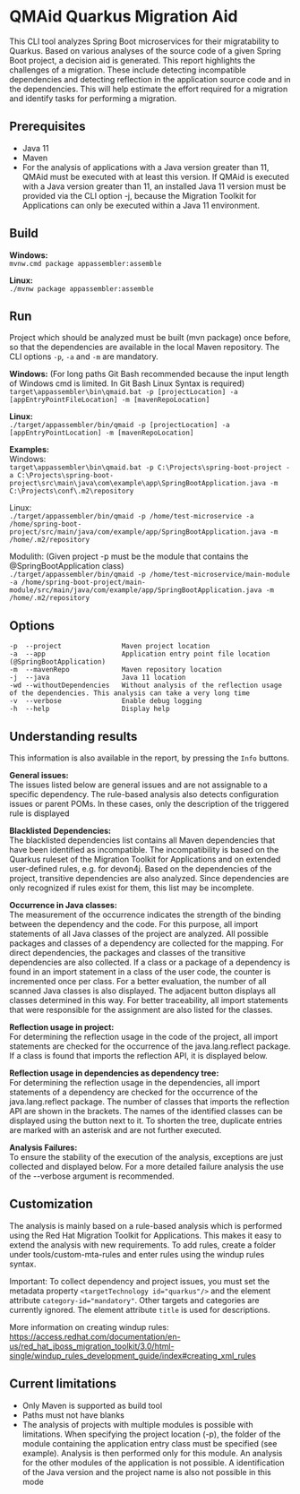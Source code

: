 # QMAid Quarkus Migration Aid

This CLI tool analyzes Spring Boot microservices for their migratability to Quarkus. Based on various analyses of the source code of a given Spring Boot project, a decision aid is generated. This report highlights the challenges of a migration. These include detecting incompatible dependencies and detecting reflection in the application source code and in the dependencies. This will help estimate the effort required for a migration and identify tasks for performing a migration.

## Prerequisites

- Java 11
- Maven
- For the analysis of applications with a Java version greater than 11, QMAid must be executed with at least this version. If QMAid is executed with a Java version greater than 11, an installed Java 11 version must be provided via the CLI option -j, because the Migration Toolkit for Applications can only be executed within a Java 11 environment.

## Build

**Windows:** \
`mvnw.cmd package appassembler:assemble`

**Linux:** \
`./mvnw package appassembler:assemble`

## Run
Project which should be analyzed must be built (mvn package) once before, so that the dependencies are available in the local Maven repository.
The CLI options ```-p```, ```-a``` and ```-m``` are mandatory.

**Windows:** (For long paths Git Bash recommended because the input length of Windows cmd is limited. In Git Bash Linux Syntax is required) <br/>
`target\appassembler\bin\qmaid.bat -p [projectLocation] -a [appEntryPointFileLocation] -m [mavenRepoLocation]`

**Linux:** \
`./target/appassembler/bin/qmaid -p [projectLocation] -a [appEntryPointLocation] -m [mavenRepoLocation]`

**Examples:** \
Windows: <br/>
`target\appassembler\bin\qmaid.bat -p C:\Projects\spring-boot-project -a C:\Projects\spring-boot-project\src\main\java\com\example\app\SpringBootApplication.java -m C:\Projects\conf\.m2\repository`

Linux: <br/>
`./target/appassembler/bin/qmaid -p /home/test-microservice -a /home/spring-boot-project/src/main/java/com/example/app/SpringBootApplication.java -m /home/.m2/repository`

Modulith: (Given project -p must be the module that contains the @SpringBootApplication class) <br/>
`./target/appassembler/bin/qmaid -p /home/test-microservice/main-module -a /home/spring-boot-project/main-module/src/main/java/com/example/app/SpringBootApplication.java -m /home/.m2/repository`

## Options
```
-p  --project               Maven project location
-a  --app                   Application entry point file location (@SpringBootApplication)
-m  --mavenRepo             Maven repository location
-j  --java                  Java 11 location
-wd --withoutDependencies   Without analysis of the reflection usage of the dependencies. This analysis can take a very long time
-v  --verbose               Enable debug logging
-h  --help                  Display help
```

## Understanding results
This information is also available in the report, by pressing the ```Info``` buttons.

**General issues:** \
The issues listed below are general issues and are not assignable to a specific dependency. The rule-based analysis also detects configuration issues or parent POMs. In these cases, only the description of the triggered rule is displayed

**Blacklisted Dependencies:** \
The blacklisted dependencies list contains all Maven dependencies that have been identified as incompatible. The incompatibility is based on the Quarkus ruleset of the Migration Toolkit for Applications and on extended user-defined rules, e.g. for devon4j. Based on the dependencies of the project, transitive dependencies are also analyzed. Since dependencies are only recognized if rules exist for them, this list may be incomplete.

**Occurrence in Java classes:** \
The measurement of the occurrence indicates the strength of the binding between the dependency and the code. For this purpose, all import statements of all Java classes of the project are analyzed. All possible packages and classes of a dependency are collected for the mapping. For direct dependencies, the packages and classes of the transitive dependencies are also collected. If a class or a package of a dependency is found in an import statement in a class of the user code, the counter is incremented once per class. For a better evaluation, the number of all scanned Java classes is also displayed. The adjacent button displays all classes determined in this way. For better traceability, all import statements that were responsible for the assignment are also listed for the classes.

**Reflection usage in project:** \
For determining the reflection usage in the code of the project, all import statements are checked for the occurrence of the java.lang.reflect package. If a class is found that imports the reflection API, it is displayed below.

**Reflection usage in dependencies as dependency tree:** \
For determining the reflection usage in the dependencies, all import statements of a dependency are checked for the occurrence of the java.lang.reflect package. The number of classes that imports the reflection API are shown in the brackets. The names of the identified classes can be displayed using the button next to it. To shorten the tree, duplicate entries are marked with an asterisk and are not further executed.

**Analysis Failures:** \
To ensure the stability of the execution of the analysis, exceptions are just collected and displayed below. For a more detailed failure analysis the use of the --verbose argument is recommended.

## Customization

The analysis is mainly based on a rule-based analysis which is performed using the Red Hat Migration Toolkit for Applications. This makes it easy to extend the analysis with new requirements. To add rules, create a folder under tools/custom-mta-rules and enter rules using the windup rules syntax.

Important: To collect dependency and project issues, you must set the metadata property ```<targetTechnology id="quarkus"/>``` and the element attribute ```category-id="mandatory"```. Other targets and categories are currently ignored. The element attribute ```title``` is used for descriptions.

More information on creating windup rules:
https://access.redhat.com/documentation/en-us/red_hat_jboss_migration_toolkit/3.0/html-single/windup_rules_development_guide/index#creating_xml_rules

## Current limitations

- Only Maven is supported as build tool
- Paths must not have blanks
- The analysis of projects with multiple modules is possible with limitations. When specifying the project location (-p), the folder of the module containing the application entry class must be specified (see example). Analysis is then performed only for this module. An analysis for the other modules of the application is not possible. A identification of the Java version and the project name is also not possible in this mode
